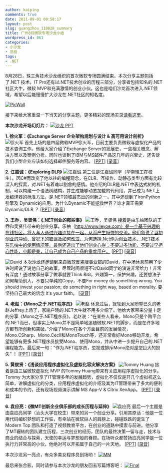 ```yaml
---
author: kaiping
comments: true
date: 2011-09-01 00:58:17
layout: post
slug: guangzhou_110828_summary
title: 广州8月微软专场沙龙小结
wordpress_id: 861
categories:
- 小沙龙
- 总结
tags:
- .NET
---
```


8月28日，珠三角技术沙龙组织的首次微软专场圆满结束。本次分享主题包括了.NET 技术，IT Pro还有以.NET技术创业的历程三部分，分享者包括知名的.NET社区大牛，微软 MVP和充满激情的创业小伙。这也是咱们沙龙首次进入.NET领域，希望以后能慢慢扩大沙龙在.NET社区的知名度。

[![PicWall](http://techparty-media.qiniudn.com/2011/08/PicWall1.jpg)](http://www.yupoo.com/photos/techparty/albums/4757831/)

接下来给大家重温一下当天的分享主题，更多精彩的现场实录[请看这里](http://weibo.com/techparty)。

**本次沙龙开场幻灯片：**
[![沙龙 PPT](http://techparty-media.qiniudn.com/2011/09/MainPPT.jpg)](http://www.slideshare.net/popskf/pre-show-20110828)


**1. 徐火军：《Exchange Server 企业架构规划与设计 & 高可用设计剖析》**
![徐火军](http://techparty-media.qiniudn.com/2011/09/huojun1.jpg)
首先上场的是四届微软MVP徐火军，目前主要负责微软与虚拟化产品的技术咨询工作。他给大家介绍了Exchange Server的发展史，一些相关概念、解决方案以及案例分析。同时也谈到了IBM与MS邮件产品这几年的兴衰史，还告诉我们小型企业应该如何选择邮件服务等内容。
[[PPT](http://www.slideshare.net/popskf/exchange-server-2010-9056631)] [[录音](http://techparty-media.qiniudn.com/2011/09/1_ExchangeServer.mp3)]


**2. 江嘉诚：《Exploring DLR》**
![江嘉诚](http://techparty-media.qiniudn.com/2011/09/jiangjiacheng1.jpg)
第二位是江嘉诚同学（华南理工在校生）。因C#而改变了他以往的编程观念，在CLR、互操作、动静态类型方面有比较深入的探索，对.NET有着难以割舍的感情。他介绍的DLR是.NET中表达式树的机制，可以构建一个语法树结构，并生成能够动态加载的代码段，并已成为.NET上发编译器的标准方法，是.NET领域最杰出的创新之一。其中还谈到了IronPython引擎及 Dynamic的应用，为什么Dynamic不能拯救世界？谁才真正需要 Dynamic/DLR ？
[[PPT](http://www.slideshare.net/sharp-blade/dlr)] [[录音](http://techparty-media.qiniudn.com/2011/09/2_ExploreringDLR.mp3)]


**3. 王乔，吴贤伟：《.NET创业的那些事》**
![王乔，吴贤伟](http://techparty-media.qiniudn.com/2011/09/leyou-1024x409.jpg)
接着是由乐柚团队的王乔和吴贤伟带来的创业分享。乐柚（http://www.leyoe.com）是一个基于兴趣的在线社区，将人与人通过兴趣连接在一起，从而产生畅快的交流。他们叙说了当初创业的冲动、曾犯下的错误及如何改进、为何选择.Net作为创业技术、.NET技术在乐柚中的使用情况等。最后还道出了他们创业心得：不要过多功能，不要过早担心性能，小即是美，让自己成为自己产品的重度用户。
[[PPT](http://www.slideshare.net/xiaohei16h/leyoenet-9056335)] [[录音](http://techparty-media.qiniudn.com/2011/09/3_leyou.mp3)]


![David](http://techparty-media.qiniudn.com/2011/09/david.jpg)
本次沙龙还邀请到来自微软反盗版事业部的David，在中场休息前用了少许时间说了说他自己的故事。尽管时间很短不过David同学的演说非常给力！非常有深度！通过故事分享了做事就要Think BIG，兴趣第一，保护兴趣，还要想法子如何帮助别人，不要只单纯的Copy，不要For money do something wrong. You should invest your passion; do something in right way, based on morality. 要坚持自己最大的信念 it's your faith。
[[录音](http://techparty-media.qiniudn.com/2011/09/Mid_David1.mp3)]


**4. 老赵：《Mono之于.NET程序员》**
![老赵](http://techparty-media.qiniudn.com/2011/09/laozhao.jpg)
休息过后，就轮到大家盼望已久的老赵Jeffrey上场了，家喻户晓的.NET大牛就不用多介绍了。他给大家带来分量十足的分享《Mono之于.NET程序员》。老赵说：“在某些人看来，Mono只是个跨平台的.NET而已，但事实上Mono并不是简单地追随微软.NET的脚步，而是在许多地方都有所创新和突破。”介绍了Mono在各个方面目前的发展情况，Mono.CSharp、Mono.Cecil和MonoTouch等，还非常看好Mono移动开发。希望能够有更多.NET程序员接受Mono、使用Mono，并从中进一步提升自己的.NET编程能力。最后来一句：“作为.NET程序员，忽视或排斥Mono绝对是您巨大的损失” ！
[[PPT](http://www.slideshare.net/jeffz/mono-for-dotnet-developers)] [[录音](http://techparty-media.qiniudn.com/2011/09/4_Mono.mp3)]


**5. 黄俊贤：《浅谈应用程序虚拟化及虚拟化容灾解决方案》**
![Tommy Huang](http://techparty-media.qiniudn.com/2011/09/tommy.jpg)
接着是由三届微软虚拟化 MVP 的Tommy Huang带来有关应用程序虚拟化的分享。Tommy 为大家分享了IT管理多年的发展趋势，虚拟化不仅仅是开几个虚拟机这么简单，讲解虚拟化的分类，应用程序虚拟化的介绍及其为IT管理带来了多大的便利和成本的节约，还有现场视频演示讲解 MS App-V & Citrix XenApp。
[[PPT](http://www.slideshare.net/popskf/application-virtualization-9056619)] [[录音](http://techparty-media.qiniudn.com/2011/09/5_MS_AppV.mp3)]


**6. 袁应亮：《微MT​创新企业俱乐部的成长​历程与延伸》**
![袁应亮](http://techparty-media.qiniudn.com/2011/09/yuanyingliang.jpg)
最后一个主题是由袁应亮同学（汕头大学在校生）带来的另一个创业分享。引用其原话：他是一位用代码编织梦想的工作狂，有幸站在微软巨人的肩膀上，碰碰跌跌的诞生了Modern Top 团队和打造了视频教育平台，在创业的道路中摸索与前进。他分享了MT辗转的团队建立历程，三次创业的经历，团队的最终决策—留与走，技术与商业的结合与探索，天使的幸运与梦想般的眷顾。在场听众都赞扬应亮同学是一位执行力非常高的小伙，他绝对可以开拓属于自己的一片天地。
[[PPT](http://www.slideshare.net/popskf/mt-9071079)] [[录音](http://techparty-media.qiniudn.com/2011/09/6_MT.mp3)]


本次沙龙另一亮点，有众多美女程序员到场哟！
[![MM](http://techparty-media.qiniudn.com/2011/09/xuanyao11.jpg)](http://techparty-media.qiniudn.com/2011/09/xuanyao11.jpg)

最后来张合影，同时请参与本次沙龙的朋友回去写篇博客吧：
[![Final](http://techparty-media.qiniudn.com/2011/09/end-1024x400.jpg)](http://techparty-media.qiniudn.com/2011/09/end.jpg)
